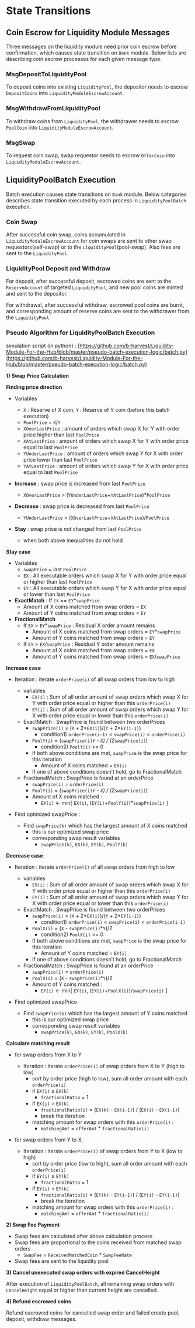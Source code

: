 <!--
order: 3
-->

# State Transitions

## Coin Escrow for Liquidity Module Messages

Three messages on the liquidity module need prior coin escrow before confirmation, which causes state transition on `Bank` module. Below lists are describing coin escrow processes for each given message type.

### MsgDepositToLiquidityPool

To deposit coins into existing `LiquidityPool`, the depositor needs to escrow `DepositCoins` into `LiquidityModuleEscrowAccount`.

### MsgWithdrawFromLiquidityPool

To withdraw coins from `LiquidityPool`, the withdrawer needs to escrow `PoolCoin` into `LiquidityModuleEscrowAccount`.

### MsgSwap

To request coin swap, swap requestor needs to escrow `OfferCoin` into `LiquidityModuleEscrowAccount`.

## LiquidityPoolBatch Execution

Batch execution causes state transitions on `Bank` module. Below categories describes state transition executed by each process in `LiquidityPoolBatch` execution.

### Coin Swap

After successful coin swap, coins accumulated in `LiquidityModuleEscrowAccount` for coin swaps are sent to other swap requestors(self-swap) or to the `LiquidityPool`(pool-swap). Also fees are sent to the `LiquidityPool`.

### LiquidityPool Deposit and Withdraw

For deposit, after successful deposit, escrowed coins are sent to the `ReserveAccount` of targeted `LiquidityPool`, and new pool coins are minted and sent to the depositor.

For withdrawal, after successful withdraw, escrowed pool coins are burnt, and corresponding amount of reserve coins are sent to the withdrawer from the `LiquidityPool`.

### Pseudo Algorithm for LiquidityPoolBatch Execution

simulation script (in python) : [https://github.com/b-harvest/Liquidity-Module-For-the-Hub/blob/master/pseudo-batch-execution-logic/batch.py](https://github.com/b-harvest/Liquidity-Module-For-the-Hub/blob/master/pseudo-batch-execution-logic/batch.py)

**1) Swap Price Calculation**

**Finding price direction**

- Variables
    - `X` : Reserve of X coin, `Y` : Reserve of Y coin (before this batch execution)
    - `PoolPrice` = `X`/`Y`
    - `XOverLastPrice` : amount of orders which swap X for Y with order price higher than last `PoolPrice`
    - `XAtLastPrice` : amount of orders which swap X for Y with order price equal to last `PoolPrice`
    - `YUnderLastPrice` : amount of orders which swap Y for X with order price lower than last `PoolPrice`
    - `YAtLastPrice` : amount of orders which swap Y for X with order price equal to last `PoolPrice`

- **Increase** : swap price is increased from last `PoolPrice`
    - `XOverLastPrice` > (`YUnderLastPrice`+`YAtLastPrice`)*`PoolPrice`

- **Decrease** : swap price is decreased from last `PoolPrice`
    - `YUnderLastPrice` > (`XOverLastPrice`+`XAtLastPrice`)/`PoolPrice`

- **Stay** : swap price is not changed from last `PoolPrice`
    - when both above inequalities do not hold


**Stay case**

- Variables
    - `swapPrice` = last `PoolPrice`
    - `EX` : All executable orders which swap X for Y with order price equal or higher than last `PoolPrice`
    - `EY` : All executable orders which swap Y for X with order price equal or lower than last `PoolPrice`
- **ExactMatch** : If `EX` == `EY`*`swapPrice`
    - Amount of X coins matched from swap orders = `EX`
    - Amount of Y coins matched from swap orders = `EY`
- **FractionalMatch**
    - If `EX` > `EY`*`swapPrice` : Residual X order amount remains
        - Amount of X coins matched from swap orders = `EY`*`swapPrice`
        - Amount of Y coins matched from swap orders = `EY`
    - If `EY` > `EX`/`swapPrice` : Residual Y order amount remains
        - Amount of X coins matched from swap orders = `EX`
        - Amount of Y coins matched from swap orders = `EX`/`swapPrice`


**Increase case**

- Iteration : iterate `orderPrice(i)` of all swap orders from low to high
    - variables
        - `EX(i)` : Sum of all order amount of swap orders which swap X for Y with order price equal or higher than this `orderPrice(i)`
        - `EY(i)` : Sum of all order amount of swap orders which swap Y for X with order price equal or lower than this `orderPrice(i)`
    - ExactMatch : SwapPrice is found between two orderPrices
        - `swapPrice(i)` = (`X` + 2*`EX(i)`)/(`Y` + 2*`EY(i-1)`)
            - condition1) `orderPrice(i-1)` < `swapPrice(i)` < `orderPrice(i)`
        - `PoolY(i)` = (`swapPrice(i)`*`Y` - `X`) / (2*`swapPrice(i)`)
            - condition2) `PoolY(i)` >= 0
        - If both above conditions are met, `swapPrice` is the swap price for this iteration
            - Amount of X coins matched = `EX(i)`
        - If one of above conditions doesn’t hold, go to FractionalMatch
    - FractionalMatch : SwapPrice is found at an orderPrice
        - `swapPrice(i)` = `orderPrice(i)`
        - `PoolY(i)` = (`swapPrice(i)`*`Y` - `X`) / (2*`swapPrice(i)`)
        - Amount of X coins matched :
            - `EX(i)` ← min[ `EX(i)`, (`EY(i)`+`PoolY(i)`)*`swapPrice(i)` ]

- Find optimized swapPrice :
    - Find `swapPrice(k)` which has the largest amount of X coins matched
        - this is our optimized swap price
        - corresponding swap result variables
            - `swapPrice(k)`, `EX(k)`, `EY(k)`, `PoolY(k)`

**Decrease case**

- Iteration : iterate `orderPrice(i)` of all swap orders from high to low
    - variables
        - `EX(i)` : Sum of all order amount of swap orders which swap X for Y with order price equal or higher than this `orderPrice(i)`
        - `EY(i)` : Sum of all order amount of swap orders which swap Y for X with order price equal or lower than this `orderPrice(i)`
    - ExactMatch : SwapPrice is found between two orderPrices
        - `swapPrice(i)` = (`X` + 2*`EX(i)`)/(`Y` + 2*`EY(i-1)`)
            - condition1) `orderPrice(i)` < `swapPrice(i)` < `orderPrice(i-1)`
        - `PoolX(i)` = (`X` - `swapPrice(i)`*`Y`)/2
            - condition2) `PoolX(i)` >= 0
        - If both above conditions are met, `swapPrice` is the swap price for this iteration
            - Amount of Y coins matched = `EY(i)`
        - If one of above conditions doesn’t hold, go to FractionalMatch
    - FractionalMatch : SwapPrice is found at an orderPrice
        - `swapPrice(i)` = `orderPrice(i)`
        - `PoolX(i)` = (`X` - `swapPrice(i)`*`Y`)/2
        - Amount of Y coins matched :
            - `EY(i)` ← min[ `EY(i)`, (`EX(i)`+`PoolX(i)`)/`swapPrice(i)` ]

- Find optimized swapPrice
    - Find `swapPrice(k)` which has the largest amount of Y coins matched
        - this is our optimized swap price
        - corresponding swap result variables
            - `swapPrice(k)`, `EX(k)`, `EY(k)`, `PoolX(k)`



**Calculate matching result**

- for swap orders from X to Y
    - Iteration : iterate `orderPrice(i)` of swap orders from X to Y (high to low)
        - sort by order price (high to low), sum all order amount with each `orderPrice(i)`
        - if `EX(i)` ≤ `EX(k)`
            - `fractionalRatio` = 1
        - if `EX(i)` > `EX(k)`
            - `fractionalRatio(i)` = (`EX(k)` - `EX(i-1)`) / (`EX(i)` - `EX(i-1)`)
            - break the iteration
        - matching amount for swap orders with this `orderPrice(i)` :
            - `matchingAmt` = `offerAmt` * `fractionalRatio(i)`

- for swap orders from Y to X
    - Iteration : iterate `orderPrice(i)` of swap orders from Y to X (low to high)
        - sort by order price (low to high), sum all order amount with each `orderPrice(i)`
        - if `EY(i)` ≤ `EY(k)`
            - `fractionalRatio` = 1
        - if `EY(i)` > `EY(k)`
            - `fractionalRatio(i)` = (`EY(k)` - `EY(i-1)`) / (`EY(i)` - `EY(i-1)`)
            - break the iteration
        - matching amount for swap orders with this `orderPrice(i)` :
            - `matchingAmt` = `offerAmt` * `fractionalRatio(i)`

**2) Swap Fee Payment**

- Swap fees are calculated after above calculation process
- Swap fees are proportional to the coins received from matched swap orders
    - `SwapFee` = `ReceivedMatchedCoin` * `SwapFeeRate`
- Swap fees are sent to the liquidity pool


**3) Cancel unexecuted swap orders with expired CancelHeight**

After execution of `LiquidityPoolBatch`, all remaining swap orders with `CancelHeight` equal or higher than current height are cancelled.

**4) Refund escrowed coins**

Refund escrowed coins for cancelled swap order and failed create pool, deposit, withdraw messages.